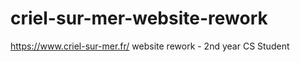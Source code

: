 # criel-sur-mer-website-rework
https://www.criel-sur-mer.fr/ website rework - 2nd year CS Student

<img href="https://media.discordapp.net/attachments/1016331565556564029/1016331638533263450/IMG_1065.jpg?width=828&height=621">
